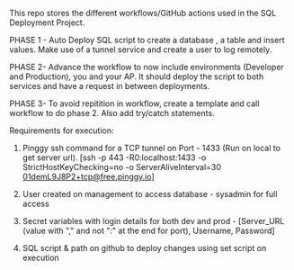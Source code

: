 This repo stores the different workflows/GitHub actions used in the SQL Deployment Project.

PHASE 1 - Auto Deploy SQL script to create a database , a table and insert values. Make use of a tunnel service and create a user to log remotely.

PHASE 2- Advance the workflow to now include environments (Developer and Production), you and your AP. It should deploy the script to both services and have a request in between deployments.

PHASE 3- To avoid repitition in workflow, create a template and call workflow to do phase 2. Also add try/catch statements.


Requirements for execution:
1. Pinggy ssh command for a TCP tunnel on Port - 1433 (Run on local to get server url).
[ssh -p 443 -R0:localhost:1433 -o StrictHostKeyChecking=no -o ServerAliveInterval=30 01demL9J8P2+tcp@free.pinggy.io]

2. User created on management to access database - sysadmin for full access

3. Secret variables with login details for both dev and prod - 
[Server_URL (value with "," and not ":" at the end for port), Username, Password]

4. SQL script & path on github to deploy changes using set script on execution
